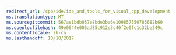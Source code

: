 ```yaml
---
redirect_url: /cpp/ide/ide_and_tools_for_visual_cpp_development
ms.translationtype: MT
ms.sourcegitcommit: 567ae1bdb057e8bde3ba6e109857350785682b60
ms.openlocfilehash: 49e0644e005ad85c912e3c40f2e6fc1c32be249c
ms.contentlocale: zh-cn
ms.lasthandoff: 10/10/2017

---
```


